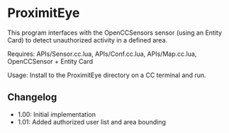 ProximitEye
===========

This program interfaces with the OpenCCSensors sensor (using an Entity Card) to detect unauthorized activity in a defined area.

Requires: APIs/Sensor.cc.lua, APIs/Conf.cc.lua, APIs/Map.cc.lua, OpenCCSensor + Entity Card

Usage: Install to the ProximitEye directory on a CC terminal and run.

Changelog
---------
* 1.00: Initial implementation
* 1.01: Added authorized user list and area bounding
